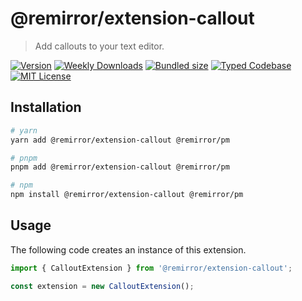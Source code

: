# @remirror/extension-callout

> Add callouts to your text editor.

[![Version][version]][npm] [![Weekly Downloads][downloads-badge]][npm] [![Bundled size][size-badge]][size] [![Typed Codebase][typescript]](#) [![MIT License][license]](#)

[version]: https://flat.badgen.net/npm/v/@remirror/extension-callout/next
[npm]: https://npmjs.com/package/@remirror/extension-callout/v/next
[license]: https://flat.badgen.net/badge/license/MIT/purple
[size]: https://bundlephobia.com/result?p=@remirror/extension-callout@next
[size-badge]: https://flat.badgen.net/bundlephobia/minzip/@remirror/extension-callout@next
[typescript]: https://flat.badgen.net/badge/icon/TypeScript?icon=typescript&label
[downloads-badge]: https://badgen.net/npm/dw/@remirror/extension-callout/red?icon=npm

## Installation

```bash
# yarn
yarn add @remirror/extension-callout @remirror/pm

# pnpm
pnpm add @remirror/extension-callout @remirror/pm

# npm
npm install @remirror/extension-callout @remirror/pm
```

## Usage

The following code creates an instance of this extension.

```ts
import { CalloutExtension } from '@remirror/extension-callout';

const extension = new CalloutExtension();
```

